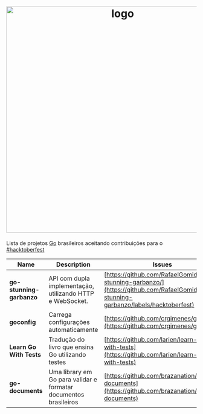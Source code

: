 <h1 align="center">
    <img width="600" src="https://i.imgur.com/OClSued.png" alt="logo"/>
</h1>

Lista de projetos [Go](https://golang.org) brasileiros aceitando contribuições para o [#hacktoberfest](https://hacktoberfest.digitalocean.com)  


Name | Description | Issues
--- | --- | --- 
**go-stunning-garbanzo** | API com dupla implementação, utilizando HTTP e WebSocket. |[https://github.com/RafaelGomides/go-stunning-garbanzo/](https://github.com/RafaelGomides/go-stunning-garbanzo/labels/hacktoberfest)
**goconfig** | Carrega configurações automaticamente |[https://github.com/crgimenes/goconfig](https://github.com/crgimenes/goconfig)
**Learn Go With Tests** | Tradução do livro que ensina Go utilizando testes| [https://github.com/larien/learn-go-with-tests](https://github.com/larien/learn-go-with-tests)
**go-documents** | Uma library em Go para validar e formatar documentos brasileiros | [https://github.com/brazanation/go-documents](https://github.com/brazanation/go-documents)
